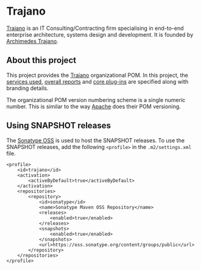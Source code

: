 Trajano
=======

[Trajano][] is an IT Consulting/Contracting firm specialising in end-to-end
enterprise architecture, systems design and development.  It is founded by
[Archimedes Trajano][1].
	
About this project
------------------

This project provides the [Trajano][] organizational POM.  In this project, 
the [services used][2], [overall reports][4] and [core plug-ins][3] are 
specified along with branding details.

The organizational POM version numbering scheme is a single numeric number. This
is similar to the way [Apache][] does their POM versioning.

Using SNAPSHOT releases
-----------------------

The [Sonatype OSS][] is used to host the SNAPSHOT releases.  To use the 
SNAPSHOT releases, add the following `<profile>` in the `.m2/settings.xml`
file.

    <profile>
        <id>trajano</id>
        <activation>
            <activeByDefault>true</activeByDefault>
        </activation>
        <repositories>
            <repository>
                <id>sonatype</id>
                <name>Sonatype Maven OSS Repository</name>
                <releases>
                    <enabled>true</enabled>
                </releases>
                <snapshots>
                    <enabled>true</enabled>
                </snapshots>
                <url>https://oss.sonatype.org/content/groups/public</url>
            </repository>
        </repositories>
    </profile>

[Trajano]: http://www.trajano.net/
[Apache]: http://apache.org/
[Sonatype OSS]: http://oss.sonatype.org/
[1]: http://www.linkedin.com/in/trajano
[2]: ./services.html
[3]: ./plugins.html
[4]: ./project-reports.html
